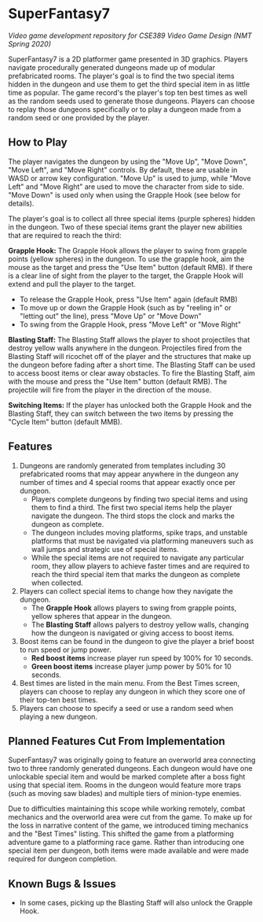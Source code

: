 # SuperFantasy7
*Video game development repository for CSE389 Video Game Design (NMT Spring 2020)*

SuperFantasy7 is a 2D platformer game presented in 3D graphics. Players navigate procedurally generated dungeons made up of modular prefabricated rooms. The player's goal is to find the two special items hidden in the dungeon and use them to get the third special item in as little time as popular. The game record's the player's top ten best times as well as the random seeds used to generate those dungeons. Players can choose to replay those dungeons specifically or to play a dungeon made from a random seed or one provided by the player. 

## How to Play
The player navigates the dungeon by using the "Move Up", "Move Down", "Move Left", and "Move Right" controls. By default, these are usable in WASD or arrow key configuration. "Move Up" is used to jump, while "Move Left" and "Move Right" are used to move the character from side to side. "Move Down" is used only when using the Grapple Hook (see below for details).

The player's goal is to collect all three special items (purple spheres) hidden in the dungeon. Two of these special items grant the player new abilities that are required to reach the third:

**Grapple Hook:** The Grapple Hook allows the player to swing from grapple points (yellow spheres) in the dungeon. To use the grapple hook, aim the mouse as the target and press the "Use Item" button (default RMB). If there is a clear line of sight from the player to the target, the Grapple Hook will extend and pull the player to the target.

* To release the Grapple Hook, press "Use Item" again (default RMB)
* To move up or down the Grapple Hook (such as by "reeling in" or "letting out" the line), press "Move Up" or "Move Down"
* To swing from the Grapple Hook, press "Move Left" or "Move Right"
    
**Blasting Staff:** The Blasting Staff allows the player to shoot projectiles that destroy yellow walls anywhere in the dungeon. Projectiles fired from the Blasting Staff will ricochet off of the player and the structures that make up the dungeon before fading after a short time. The Blasting Staff can be used to access boost items or clear away obstacles. To fire the Blasting Staff, aim with the mouse and press the "Use Item" button (default RMB). The projectile will fire from the player in the direction of the mouse.

**Switching Items:** If the player has unlocked both the Grapple Hook and the Blasting Staff, they can switch between the two items by pressing the "Cycle Item" button (default MMB).

## Features
1. Dungeons are randomly generated from templates including 30 prefabricated rooms that may appear anywhere in the dungeon any number of times and 4 special rooms that appear exactly once per dungeon.
    * Players complete dungeons by finding two special items and using them to find a third. The first two special items help the player navigate the dungeon. The third stops the clock and marks the dungeon as complete.
    * The dungeon includes moving platforms, spike traps, and unstable platforms that must be navigated via platforming maneuvers such as wall jumps and strategic use of special items.
    * While the special items are not required to navigate any particular room, they allow players to achieve faster times and are required to reach the third special item that marks the dungeon as complete when collected.
2. Players can collect special items to change how they navigate the dungeon.
    * The **Grapple Hook** allows players to swing from grapple points, yellow spheres that appear in the dungeon.
    * The **Blasting Staff** allows palyers to destroy yellow walls, changing how the dungeon is navigated or giving access to boost items.
3. Boost items can be found in the dungeon to give the player a brief boost to run speed or jump power.
    * **Red boost items** increase player run speed by 100% for 10 seconds.
    * **Green boost items** increase player jump power by 50% for 10 seconds.
4. Best times are listed in the main menu. From the Best Times screen, players can choose to replay any dungeon in which they score one of their top-ten best times.
5. Players can choose to specify a seed or use a random seed when playing a new dungeon.

## Planned Features Cut From Implementation
SuperFantasy7 was originally going to feature an overworld area connecting two to three randomly generated dungeons. Each dungeon would have one unlockable special item and would be marked complete after a boss fight using that special item. Rooms in the dungeon would feature more traps (such as moving saw blades) and multiple tiers of minion-type enemies.

Due to difficulties maintaining this scope while working remotely, combat mechanics and the overworld area were cut from the game. To make up for the loss in narrative content of the game, we introduced timing mechanics and the "Best Times" listing. This shifted the game from a platforming adventure game to a platforming race game. Rather than introducing one special item per dungeon, both items were made available and were made required for dungeon completion.

## Known Bugs & Issues
* In some cases, picking up the Blasting Staff will also unlock the Grapple Hook.
